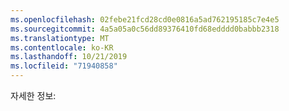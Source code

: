 ```yaml
---
ms.openlocfilehash: 02febe21fcd28cd0e0816a5ad762195185c7e4e5
ms.sourcegitcommit: 4a5a05a0c56dd89376410fd68edddd0babbb2318
ms.translationtype: MT
ms.contentlocale: ko-KR
ms.lasthandoff: 10/21/2019
ms.locfileid: "71940858"
---
```

자세한 정보: